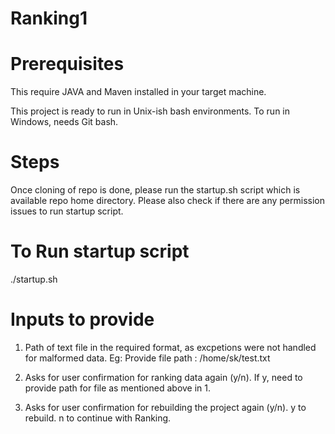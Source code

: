 # Ranking1
# Prerequisites
This require JAVA and Maven installed in your target machine.

This project is ready to run in Unix-ish bash environments. 
To run in Windows, needs Git bash.

# Steps
Once cloning of repo is done, please run the startup.sh script which is available repo home directory.
Please also check if there are any permission issues to run startup script.

# To Run startup script
./startup.sh

# Inputs to provide
1. Path of text file in the required format, as excpetions were not handled for malformed data.
Eg: Provide file path : /home/sk/test.txt

2. Asks for user confirmation for ranking data again (y/n). If y, need to provide path for file as mentioned above in 1.

3. Asks for user confirmation for rebuilding the project again (y/n). y to rebuild. n to continue with Ranking.
